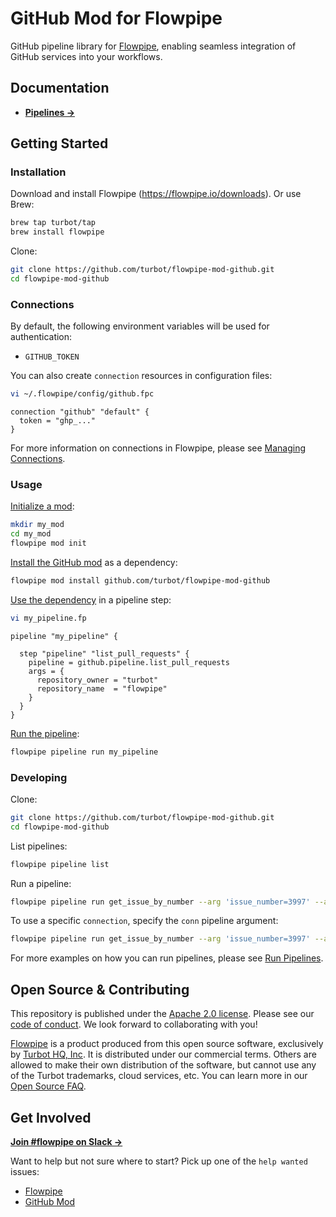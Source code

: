 # GitHub Mod for Flowpipe

GitHub pipeline library for [Flowpipe](https://flowpipe.io), enabling seamless integration of GitHub services into your workflows.

## Documentation

- **[Pipelines →](https://hub.flowpipe.io/mods/turbot/github/pipelines)**

## Getting Started

### Installation

Download and install Flowpipe (https://flowpipe.io/downloads). Or use Brew:

```sh
brew tap turbot/tap
brew install flowpipe
```

Clone:

```sh
git clone https://github.com/turbot/flowpipe-mod-github.git
cd flowpipe-mod-github
```

### Connections

By default, the following environment variables will be used for authentication:

- `GITHUB_TOKEN`

You can also create `connection` resources in configuration files:

```sh
vi ~/.flowpipe/config/github.fpc
```

```hcl
connection "github" "default" {
  token = "ghp_..."
}
```

For more information on connections in Flowpipe, please see [Managing Connections](https://flowpipe.io/docs/run/connections).

### Usage

[Initialize a mod](https://flowpipe.io/docs/build/index#initializing-a-mod):

```sh
mkdir my_mod
cd my_mod
flowpipe mod init
```

[Install the GitHub mod](https://flowpipe.io/docs/build/mod-dependencies#mod-dependencies) as a dependency:

```sh
flowpipe mod install github.com/turbot/flowpipe-mod-github
```

[Use the dependency](https://flowpipe.io/docs/build/write-pipelines/index) in a pipeline step:

```sh
vi my_pipeline.fp
```

```hcl
pipeline "my_pipeline" {

  step "pipeline" "list_pull_requests" {
    pipeline = github.pipeline.list_pull_requests
    args = {
      repository_owner = "turbot"
      repository_name  = "flowpipe"
    }
  }
}
```

[Run the pipeline](https://flowpipe.io/docs/run/pipelines):

```sh
flowpipe pipeline run my_pipeline
```

### Developing

Clone:

```sh
git clone https://github.com/turbot/flowpipe-mod-github.git
cd flowpipe-mod-github
```

List pipelines:

```sh
flowpipe pipeline list
```

Run a pipeline:

```sh
flowpipe pipeline run get_issue_by_number --arg 'issue_number=3997' --arg 'repository_owner=turbot' --arg 'repository_name=flowpipe'
```

To use a specific `connection`, specify the `conn` pipeline argument:

```sh
flowpipe pipeline run get_issue_by_number --arg 'issue_number=3997' --arg 'repository_owner=turbot' --arg 'repository_name=flowpipe' --arg conn=connection.github.github_profile
```

For more examples on how you can run pipelines, please see [Run Pipelines](https://flowpipe.io/docs/run/pipelines).

## Open Source & Contributing

This repository is published under the [Apache 2.0 license](https://www.apache.org/licenses/LICENSE-2.0). Please see our [code of conduct](https://github.com/turbot/.github/blob/main/CODE_OF_CONDUCT.md). We look forward to collaborating with you!

[Flowpipe](https://flowpipe.io) is a product produced from this open source software, exclusively by [Turbot HQ, Inc](https://turbot.com). It is distributed under our commercial terms. Others are allowed to make their own distribution of the software, but cannot use any of the Turbot trademarks, cloud services, etc. You can learn more in our [Open Source FAQ](https://turbot.com/open-source).

## Get Involved

**[Join #flowpipe on Slack →](https://flowpipe.io/community/join)**

Want to help but not sure where to start? Pick up one of the `help wanted` issues:

- [Flowpipe](https://github.com/turbot/flowpipe/labels/help%20wanted)
- [GitHub Mod](https://github.com/turbot/flowpipe-mod-github/labels/help%20wanted)
